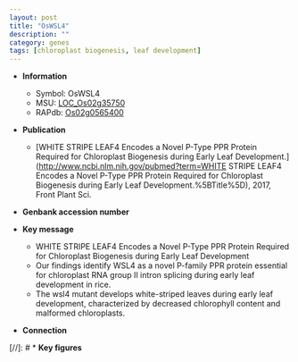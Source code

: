 ```yaml
---
layout: post
title: "OsWSL4"
description: ""
category: genes
tags: [chloroplast biogenesis, leaf development]
---
```


* **Information**  
    + Symbol: OsWSL4  
    + MSU: [LOC_Os02g35750](http://rice.uga.edu/cgi-bin/ORF_infopage.cgi?orf=LOC_Os02g35750)  
    + RAPdb: [Os02g0565400](http://rapdb.dna.affrc.go.jp/viewer/gbrowse_details/irgsp1?name=Os02g0565400)  

* **Publication**  
    + [WHITE STRIPE LEAF4 Encodes a Novel P-Type PPR Protein Required for Chloroplast Biogenesis during Early Leaf Development.](http://www.ncbi.nlm.nih.gov/pubmed?term=WHITE STRIPE LEAF4 Encodes a Novel P-Type PPR Protein Required for Chloroplast Biogenesis during Early Leaf Development.%5BTitle%5D), 2017, Front Plant Sci.

* **Genbank accession number**  

* **Key message**  
    + WHITE STRIPE LEAF4 Encodes a Novel P-Type PPR Protein Required for Chloroplast Biogenesis during Early Leaf Development
    + Our findings identify WSL4 as a novel P-family PPR protein essential for chloroplast RNA group II intron splicing during early leaf development in rice.
    + The wsl4 mutant develops white-striped leaves during early leaf development, characterized by decreased chlorophyll content and malformed chloroplasts.

* **Connection**  

[//]: # * **Key figures**  


